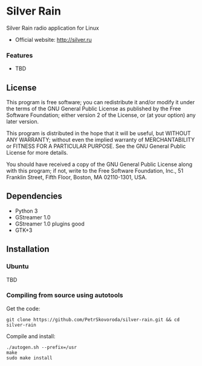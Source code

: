 Silver Rain
===========

Silver Rain radio application for Linux
* Official website: http://silver.ru

### Features
* TBD

License
-------
This program is free software; you can redistribute it and/or modify it under the terms of the GNU
General Public License as published by the Free Software Foundation; either version 2 of the
License, or (at your option) any later version.

This program is distributed in the hope that it will be useful, but WITHOUT ANY WARRANTY; without
even the implied warranty of MERCHANTABILITY or FITNESS FOR A PARTICULAR PURPOSE.  See the GNU
General Public License for more details.

You should have received a copy of the GNU General Public License along with this program; if not,
write to the Free Software Foundation, Inc., 51 Franklin Street, Fifth Floor, Boston, MA 02110-1301,
USA.

Dependencies
------------
* Python 3
* GStreamer 1.0
* GStreamer 1.0 plugins good
* GTK+3

Installation
------------
### Ubuntu
TBD

### Compiling from source using autotools

Get the code:

    git clone https://github.com/PetrSkovoroda/silver-rain.git && cd silver-rain

Compile and install:

    ./autogen.sh --prefix=/usr
    make
    sudo make install
